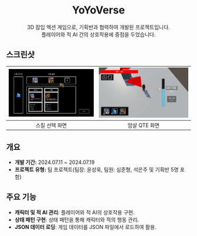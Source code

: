 <div align="center">
<h1>YoYoVerse</h1>
3D 잠입 액션 게임으로, 기획반과 협력하여 개발된 프로젝트입니다.<br>
플레이어와 적 AI 간의 상호작용에 중점을 두었습니다.
</div>

## 스크린샷
<div align="center">

| ![게임 화면](Images/Skill_UI.png) | ![게임 화면](Images/Skill_QTE.png) |
|:---:|:---:|
| 스킬 선택 화면 | 암살 QTE 화면 |

</div>

## 개요
- **개발 기간:** 2024.07.11 ~ 2024.07.19
- **프로젝트 유형:** 팀 프로젝트(팀장: 윤성욱, 팀원: 심준형, 석은주 및 기획반 5명 포함)

## 주요 기능
- **캐릭터 및 적 AI 관리**: 플레이어와 적 AI의 상호작용 구현.
- **상태 패턴 구현**: 상태 패턴을 통해 캐릭터와 적의 행동 관리.
- **JSON 데이터 로딩**: 게임 데이터를 JSON 파일에서 로드하여 활용.

